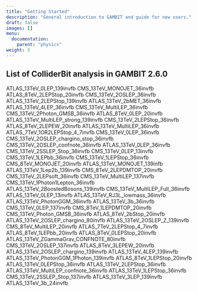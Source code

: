 ```yaml
---
title: "Getting Started"
description: "General introduction to GAMBIT and guide for new users."
draft: false
images: []
menu:
  documentation:
    parent: "physics"
weight: 5
---
```


## List of ColliderBit analysis in GAMBIT 2.6.0

ATLAS_13TeV_0LEP_139invfb
CMS_13TeV_MONOJET_36invfb
ATLAS_8TeV_2LEPStop_20invfb
CMS_13TeV_2OSLEP_36invfb
ATLAS_13TeV_2LEPStop_139invfb
ATLAS_13TeV_2bMET_36invfb
ATLAS_13TeV_4LEP_36invfb
CMS_13TeV_MultiLEP_36invfb
CMS_13TeV_2Photon_GMSB_36invfb
ATLAS_8TeV_0LEP_20invfb
ATLAS_13TeV_MultiLEP_strong_139invfb
CMS_13TeV_2LEPStop_36invfb
ATLAS_8TeV_2LEPEW_20invfb
ATLAS_13TeV_MultiLEP_36invfb
ATLAS_7TeV_1OR2LEPStop_4_7invfb
CMS_13TeV_0LEP_36invfb
CMS_13TeV_2OSLEP_chargino_stop_36invfb
CMS_13TeV_2OSLEP_confnote_36invfb
ATLAS_13TeV_0LEP_36invfb
CMS_13TeV_2SSLEP_Stop_36invfb
CMS_13TeV_0LEP_13invfb
CMS_13TeV_1LEPbb_36invfb
CMS_13TeV_1LEPStop_36invfb
CMS_8TeV_MONOJET_20invfb
ATLAS_13TeV_MONOJET_139infb
ATLAS_13TeV_1Lep2b_139invfb
CMS_8TeV_2LEPDMTOP_20invfb
CMS_13TeV_2LEPsoft_36invfb
CMS_13TeV_MultiLEP_137invfb
CMS_13TeV_1Photon1Lepton_36invfb
ATLAS_13TeV_2BoostedBosons_139invfb
CMS_13TeV_MultiLEP_Full_36invfb
ATLAS_13TeV_0LEP_13invfb
ATLAS_13TeV_RJ3L_lowmass_36invfb
ATLAS_13TeV_PhotonGGM_36invfb
ATLAS_13TeV_3b_36invfb
CMS_13TeV_0LEP_137invfb
CMS_8TeV_1LEPDMTOP_20invfb
CMS_13TeV_Photon_GMSB_36invfb
ATLAS_8TeV_2bStop_20invfb
ATLAS_13TeV_2OSLEP_chargino_80invfb
ATLAS_13TeV_2OSLEP_Z_139invfb
CMS_8TeV_MultiLEP_20invfb
ATLAS_7TeV_2LEPStop_4_7invfb
ATLAS_8TeV_1LEPbb_20invfb
ATLAS_8TeV_0LEPStop_20invfb
ATLAS_13TeV_ZGammaGrav_CONFNOTE_80invfb
CMS_13TeV_2OSLEP_137invfb
ATLAS_8TeV_3LEPEW_20invfb
ATLAS_13TeV_2OSLEP_chargino_139invfb
ATLAS_13TeV_4LEP_139invfb
ATLAS_13TeV_PhotonGGM_1Photon_139invfb
ATLAS_8TeV_1LEPStop_20invfb
ATLAS_13TeV_0LEPStop_36invfb
ATLAS_13TeV_2LEPStop_36invfb
ATLAS_13TeV_MultiLEP_confnote_36invfb
ATLAS_13TeV_1LEPStop_36invfb
CMS_13TeV_2SSLEP_Stop_137invfb
ATLAS_13TeV_3LEP_139invfb
ATLAS_13TeV_3b_24invfb
